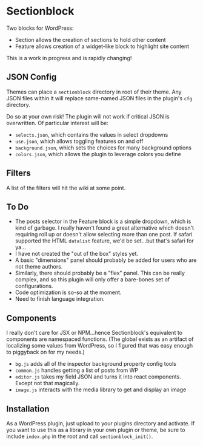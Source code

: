 # Sectionblock
Two blocks for WordPress:

* Section allows the creation of sections to hold other content
* Feature allows creation of a widget-like block to highlight site content

This is a work in progress and is rapidly changing!

## JSON Config
Themes can place a `sectionblock` directory in root of their theme. Any JSON files within it will 
replace same-named JSON files in the plugin's `cfg` directory.

Do so at your own risk! The plugin will not work if critical JSON is overwritten. 
Of particular interest will be:

* `selects.json`, which contains the values in select dropdowns
* `use.json`, which allows toggling features on and off
* `background.json`, which sets the choices for many background options
* `colors.json`, which allows the plugin to leverage colors you define

## Filters
A list of the filters will hit the wiki at some point.

## To Do
* The posts selector in the Feature block is a simple dropdown, which is kind of garbage. 
I really haven't found a great alternative which doesn't requiring roll up or doesn't 
allow selecting more than one post. If safari supported the HTML `datalist` feature, 
we'd be set...but that's safari for ya...
* I have not created the "out of the box" styles yet.
* A basic "dimensions" panel should probably be added for users who are not theme authors.
* Similarly, there should probably be a "flex" panel. This can be really complex, and so this
plugin will only offer a bare-bones set of configurations.
* Code optimization is so-so at the moment.
* Need to finish language integration.

## Components
I really don't care for JSX or NPM...hence Sectionblock's equivalent to components  are namespaced 
functions. (The global exists as an artifact of localizing some values from WordPress, so I 
figured that was easy enough to piggyback on for my needs.)

* `bg.js` adds all of the inspector background property config tools
* `common.js` handles getting a list of posts from WP
* `editor.js` takes my field JSON and turns it into react components. Except not that magically.
* `image.js` interacts with the media library to get and display an image

## Installation
As a WordPress plugin, just upload to your plugins directory and activate. If you want to use this as 
a library in your own plugin or theme, be sure to include `index.php` in the root and call 
`sectionblock_init()`.